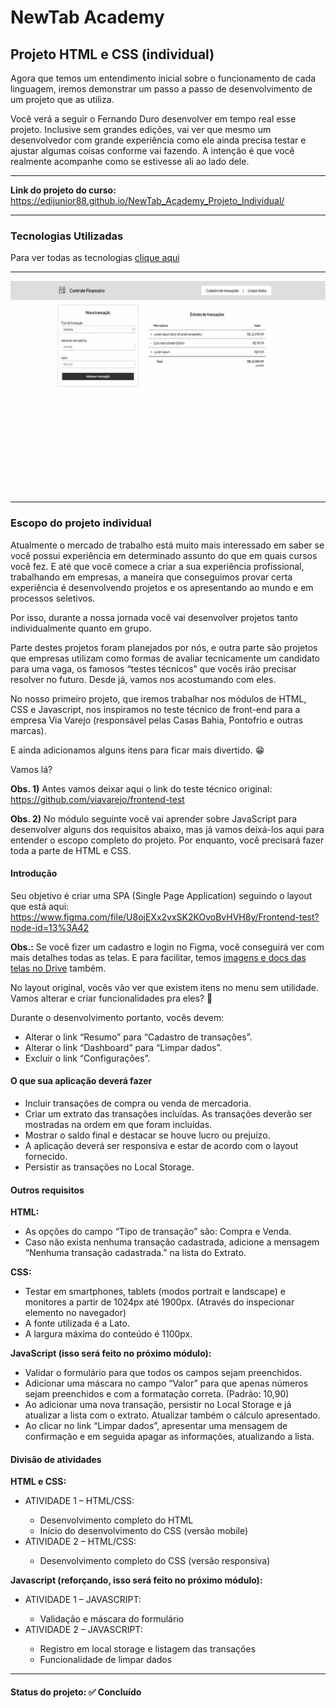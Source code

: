 <h1>NewTab Academy</h1>
<h2>Projeto HTML e CSS (individual)</h2>

<p>Agora que temos um entendimento inicial sobre o funcionamento de cada linguagem, iremos demonstrar um passo a passo de desenvolvimento de um projeto que as utiliza. </p>

<p>Você verá a seguir o Fernando Duro desenvolver em tempo real esse projeto. Inclusive sem grandes edições, vai ver que mesmo um desenvolvedor com grande experiência como ele ainda precisa testar e ajustar algumas coisas conforme vai fazendo. A intenção é que você realmente acompanhe como se estivesse ali ao lado dele.</p>

<hr>

<strong>Link do projeto do curso:</strong> <a href="https://edijunior88.github.io/NewTab_Academy_Projeto_Individual/">https://edijunior88.github.io/NewTab_Academy_Projeto_Individual/</a>

<hr>

<h3>Tecnologias Utilizadas</h3>

Para ver todas as tecnologias [clique aqui](/techstack.md)

<hr>

![readme](readme.gif)

<hr>

<h3>Escopo do projeto individual</h3>

<p>Atualmente o mercado de trabalho está muito mais interessado em saber se você possui experiência em determinado assunto do que em quais cursos você fez. E até que você comece a criar a sua experiência profissional, trabalhando em empresas, a maneira que conseguimos provar certa experiência é desenvolvendo projetos e os apresentando ao mundo e em processos seletivos.</p>

<p>Por isso, durante a nossa jornada você vai desenvolver projetos tanto individualmente quanto em grupo.</p>

<p>Parte destes projetos foram planejados por nós, e outra parte são projetos que empresas utilizam como formas de avaliar tecnicamente um candidato para uma vaga, os famosos “testes técnicos” que vocês irão precisar resolver no futuro. Desde já, vamos nos acostumando com eles.</p>

<p>No nosso primeiro projeto, que iremos trabalhar nos módulos de HTML, CSS e Javascript, nos inspiramos no teste técnico de front-end para a empresa Via Varejo (responsável pelas Casas Bahia, Pontofrio e outras marcas).</p>

<p>E ainda adicionamos alguns itens para ficar mais divertido. 😁</p>

<p>Vamos lá?</p>

<p><strong>Obs. 1)</strong> Antes vamos deixar aqui o link do teste técnico original: <a href="https://github.com/viavarejo/frontend-test">https://github.com/viavarejo/frontend-test</a></p>
<p><strong>Obs. 2)</strong> No módulo seguinte você vai aprender sobre JavaScript para desenvolver alguns dos requisitos abaixo, mas já vamos deixá-los aqui para entender o escopo completo do projeto. Por enquanto, você precisará fazer toda a parte de HTML e CSS.</p>

<h4>Introdução</h4>

Seu objetivo é criar uma SPA (Single Page Application) seguindo o layout que está aqui: <a href="https://www.figma.com/file/U8ojEXx2vxSK2KOvoBvHVH8y/Frontend-test?node-id=13%3A42">https://www.figma.com/file/U8ojEXx2vxSK2KOvoBvHVH8y/Frontend-test?node-id=13%3A42</a>

<p><strong>Obs.:</strong> Se você fizer um cadastro e login no Figma, você conseguirá ver com mais detalhes todas as telas. E para facilitar, temos <a href="https://drive.google.com/drive/folders/1CciOKFCSynGqcrDc5VmGCaLlFFiFrXYs">imagens e docs das telas no Drive</a> também.</p>

<p>No layout original, vocês vão ver que existem itens no menu sem utilidade. Vamos alterar e criar funcionalidades pra eles? 🙂</p>

<p>Durante o desenvolvimento portanto, vocês devem:</p>

<ul>
  <li>Alterar o link “Resumo” para “Cadastro de transações”.</li>
  <li>Alterar o link “Dashboard” para “Limpar dados”.</li>
  <li>Excluir o link “Configurações”.</li>
</ul>

<h4>O que sua aplicação deverá fazer</h4>

<ul>
  <li>Incluir transações de compra ou venda de mercadoria.</li>
  <li>Criar um extrato das transações incluídas. As transações deverão ser mostradas na ordem em que foram incluídas.</li>
  <li>Mostrar o saldo final e destacar se houve lucro ou prejuízo.</li>
  <li>A aplicação deverá ser responsiva e estar de acordo com o layout fornecido.</li>
  <li>Persistir as transações no Local Storage.</li>
</ul>

<h4>Outros requisitos</h4>

<strong>HTML:</strong>

<ul>
  <li>As opções do campo “Tipo de transação” são: Compra e Venda.</li>
  <li>Caso não exista nenhuma transação cadastrada, adicione a mensagem “Nenhuma transação cadastrada.” na lista do Extrato.</li>
</ul>

<strong>CSS:</strong>

<ul>
  <li>Testar em smartphones, tablets (modos portrait e landscape) e monitores a partir de 1024px até 1900px. (Através do inspecionar elemento no navegador)</li>
  <li>A fonte utilizada é a Lato.</li>
  <li>A largura máxima do conteúdo é 1100px.</li>
</ul>

<strong>JavaScript (isso será feito no próximo módulo):</strong>

<ul>
  <li>Validar o formulário para que todos os campos sejam preenchidos.</li>
  <li>Adicionar uma máscara no campo “Valor” para que apenas números sejam preenchidos e com a formatação correta. (Padrão: 10,90)</li>
  <li>Ao adicionar uma nova transação, persistir no Local Storage e já atualizar a lista com o extrato. Atualizar também o cálculo apresentado.</li>
  <li>Ao clicar no link “Limpar dados”, apresentar uma mensagem de confirmação e em seguida apagar as informações, atualizando a lista.</li>
</ul>

<h4>Divisão de atividades</h4>

<strong>HTML e CSS:</strong>

<ul>
  <li>ATIVIDADE 1 – HTML/CSS:</li>
  <ul>
    <li>Desenvolvimento completo do HTML</li>
    <li>Início do desenvolvimento do CSS (versão mobile)</li>
  </ul>
  
  <li>ATIVIDADE 2 – HTML/CSS:</li>
  <ul>
    <li>Desenvolvimento completo do CSS (versão responsiva)</li>
  </ul>
</ul>

<strong>Javascript (reforçando, isso será feito no próximo módulo):</strong>

<ul>
  <li>ATIVIDADE 1 – JAVASCRIPT:</li>
  <ul>
    <li>Validação e máscara do formulário</li>
  </ul>

  <li>ATIVIDADE 2 – JAVASCRIPT:</li>
  <ul>
    <li>Registro em local storage e listagem das transações</li>
    <li>Funcionalidade de limpar dados</li>
  </ul>
</ul>

<hr>

<h4><b>Status do projeto:</b> ✅ Concluído</h4>
